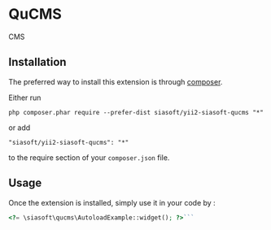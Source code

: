 QuCMS
=====
CMS

Installation
------------

The preferred way to install this extension is through [composer](http://getcomposer.org/download/).

Either run

```
php composer.phar require --prefer-dist siasoft/yii2-siasoft-qucms "*"
```

or add

```
"siasoft/yii2-siasoft-qucms": "*"
```

to the require section of your `composer.json` file.


Usage
-----

Once the extension is installed, simply use it in your code by  :

```php
<?= \siasoft\qucms\AutoloadExample::widget(); ?>```